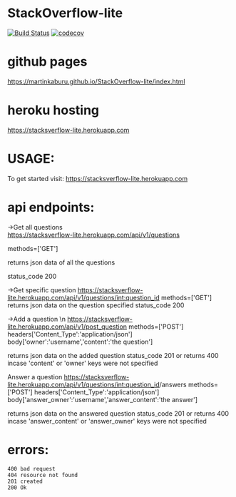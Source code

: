 # StackOverflow-lite

[![Build Status](https://travis-ci.com/MartinKaburu/StackOverflow-lite.png)](https://travis-ci.com/MartinKaburu/StackOverflow-lite)   [![codecov](https://codecov.io/gh/MartinKaburu/StackOverflow-lite/branch/master/graph/badge.svg)](https://codecov.io/gh/MartinKaburu/StackOverflow-lite)

# github pages

https://martinkaburu.github.io/StackOverflow-lite/index.html

# heroku hosting

https://stacksverflow-lite.herokuapp.com

# USAGE:

To get started visit:
        https://stacksverflow-lite.herokuapp.com

# api endpoints:

->Get all questions  
https://stacksverflow-lite.herokuapp.com/api/v1/questions

methods=['GET']

returns json data of all the questions

status_code 200

->Get specific question
https://stacksverflow-lite.herokuapp.com/api/v1/questions/<int:question_id>
methods=['GET']
returns json data on the question specified
status_code 200

->Add a question \n
https://stacksverflow-lite.herokuapp.com/api/v1/post_question
methods=['POST']
headers['Content_Type':'application/json']
body['owner':'username','content':'the question']

returns json data on the added question status_code 201
or 
returns 400 incase 'content' or 'owner' keys were not specified

Answer a question
https://stacksverflow-lite.herokuapp.com/api/v1/questions/<int:question_id>/answers
methods=['POST']
headers['Content_Type':'application/json']
body['answer_owner':'username','answer_content':'the answer']

returns json data on the answered question status_code 201
or 
returns 400 incase 'answer_content' or 'answer_owner' keys were not specified

# errors:
    400 bad request
    404 resource not found
    201 created
    200 Ok

